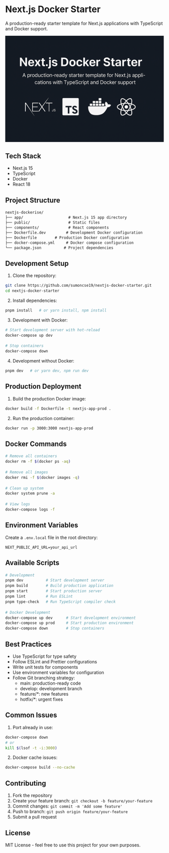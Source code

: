 # Next.js Docker Starter

A production-ready starter template for Next.js applications with TypeScript and Docker support.

![Next.js Docker Starter](public/nextjs-typescript-docker-react.png)

## Tech Stack

- Next.js 15
- TypeScript
- Docker
- React 18

## Project Structure

```
nextjs-dockerise/
├── app/                    # Next.js 15 app directory
├── public/                 # Static files
├── components/             # React components
├── Dockerfile.dev         # Development Docker configuration
├── Dockerfile        # Production Docker configuration
├── docker-compose.yml     # Docker compose configuration
└── package.json          # Project dependencies
```

## Development Setup

1. Clone the repository:

```bash
git clone https://github.com/sumoncse19/nextjs-docker-starter.git
cd nextjs-docker-starter
```

2. Install dependencies:

```bash
pnpm install   # or yarn install, npm install
```

3. Development with Docker:

```bash
# Start development server with hot-reload
docker-compose up dev

# Stop containers
docker-compose down
```

4. Development without Docker:

```bash
pnpm dev   # or yarn dev, npm run dev
```

## Production Deployment

1. Build the production Docker image:

```bash
docker build -f Dockerfile -t nextjs-app-prod .
```

2. Run the production container:

```bash
docker run -p 3000:3000 nextjs-app-prod
```

## Docker Commands

```bash
# Remove all containers
docker rm -f $(docker ps -aq)

# Remove all images
docker rmi -f $(docker images -q)

# Clean up system
docker system prune -a

# View logs
docker-compose logs -f
```

## Environment Variables

Create a `.env.local` file in the root directory:

```env
NEXT_PUBLIC_API_URL=your_api_url
```

## Available Scripts

```bash
# Development
pnpm dev          # Start development server
pnpm build        # Build production application
pnpm start        # Start production server
pnpm lint         # Run ESLint
pnpm type-check   # Run TypeScript compiler check

# Docker Development
docker-compose up dev      # Start development environment
docker-compose up prod     # Start production environment
docker-compose down        # Stop containers
```

## Best Practices

- Use TypeScript for type safety
- Follow ESLint and Prettier configurations
- Write unit tests for components
- Use environment variables for configuration
- Follow Git branching strategy:
  - main: production-ready code
  - develop: development branch
  - feature/\*: new features
  - hotfix/\*: urgent fixes

## Common Issues

1. Port already in use:

```bash
docker-compose down
# or
kill $(lsof -t -i:3000)
```

2. Docker cache issues:

```bash
docker-compose build --no-cache
```

## Contributing

1. Fork the repository
2. Create your feature branch: `git checkout -b feature/your-feature`
3. Commit changes: `git commit -m 'Add some feature'`
4. Push to branch: `git push origin feature/your-feature`
5. Submit a pull request

## License

MIT License - feel free to use this project for your own purposes.
